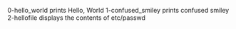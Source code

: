 0-hello_world prints Hello, World
1-confused_smiley prints confused smiley
2-hellofile displays the contents of etc/passwd
